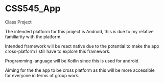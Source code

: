 # CSS545_App
Class Project

The intended platform for this project is Android, this is due to my relative familiarity with the platform.

Intended framework will be react native due to the potential to make the app cross-platform I still have to explore this framework.

Programming language will be Kotlin since this is used for android.

Aiming for the the app to be cross platform as this will be more accessible for everyone in terms of group work.

